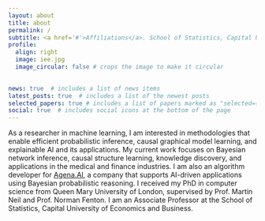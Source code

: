 ```yaml
---
layout: about
title: about
permalink: /
subtitle: <a href='#'>Affiliations</a>. School of Statistics, Capital University of Economics and Business. Beijing, China.
profile:
  align: right
  image: iee.jpg
  image_circular: false # crops the image to make it circular
 

news: true  # includes a list of news items
latest_posts: true  # includes a list of the newest posts
selected_papers: true # includes a list of papers marked as "selected={true}"
social: true  # includes social icons at the bottom of the page
---
```


As a researcher in machine learning, I am interested in methodologies that enable efficient probabilistic inference, causal graphical model learning, and explainable AI and its applications. My current work focuses on Bayesian network inference, causal structure learning, knowledge discovery, and applications in the medical and finance industries. I am also an algorithm developer for [Agena.AI](https://www.agena.ai/), a company that supports AI-driven applications using Bayesian probabilistic reasoning. I received my PhD in computer science from Queen Mary University of London, supervised by Prof. Martin Neil and Prof. Norman Fenton. I am an Associate Professor at the School of Statistics, Capital University of Economics and Business. 


